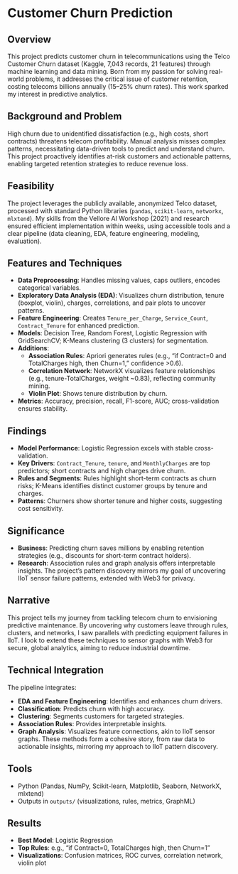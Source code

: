 # Customer Churn Prediction

## Overview
This project predicts customer churn in telecommunications using the Telco Customer Churn dataset (Kaggle, 7,043 records, 21 features) through machine learning and data mining. Born from my passion for solving real-world problems, it addresses the critical issue of customer retention, costing telecoms billions annually (15–25% churn rates). This work sparked my interest in predictive analytics.

## Background and Problem
High churn due to unidentified dissatisfaction (e.g., high costs, short contracts) threatens telecom profitability. Manual analysis misses complex patterns, necessitating data-driven tools to predict and understand churn. This project proactively identifies at-risk customers and actionable patterns, enabling targeted retention strategies to reduce revenue loss.

## Feasibility
The project leverages the publicly available, anonymized Telco dataset, processed with standard Python libraries (`pandas`, `scikit-learn`, `networkx`, `mlxtend`). My skills from the Vellore AI Workshop (2021) and research ensured efficient implementation within weeks, using accessible tools and a clear pipeline (data cleaning, EDA, feature engineering, modeling, evaluation).

## Features and Techniques
- **Data Preprocessing**: Handles missing values, caps outliers, encodes categorical variables.
- **Exploratory Data Analysis (EDA)**: Visualizes churn distribution, tenure (boxplot, violin), charges, correlations, and pair plots to uncover patterns.
- **Feature Engineering**: Creates `Tenure_per_Charge`, `Service_Count`, `Contract_Tenure` for enhanced prediction.
- **Models**: Decision Tree, Random Forest, Logistic Regression with GridSearchCV; K-Means clustering (3 clusters) for segmentation.
- **Additions**:
  - **Association Rules**: Apriori generates rules (e.g., “if Contract=0 and TotalCharges high, then Churn=1,” confidence >0.6).
  - **Correlation Network**: NetworkX visualizes feature relationships (e.g., tenure-TotalCharges, weight ~0.83), reflecting community mining.
  - **Violin Plot**: Shows tenure distribution by churn.
- **Metrics**: Accuracy, precision, recall, F1-score, AUC; cross-validation ensures stability.

## Findings
- **Model Performance**: Logistic Regression excels with stable cross-validation.
- **Key Drivers**: `Contract_Tenure`, `tenure`, and `MonthlyCharges` are top predictors; short contracts and high charges drive churn.
- **Rules and Segments**: Rules highlight short-term contracts as churn risks; K-Means identifies distinct customer groups by tenure and charges.
- **Patterns**: Churners show shorter tenure and higher costs, suggesting cost sensitivity.

## Significance
- **Business**: Predicting churn saves millions by enabling retention strategies (e.g., discounts for short-term contract holders).
- **Research**: Association rules and graph analysis offers interpretable insights. The project’s pattern discovery mirrors my goal of uncovering IIoT sensor failure patterns, extended with Web3 for privacy.

## Narrative
This project tells my journey from tackling telecom churn to envisioning predictive maintenance. By uncovering why customers leave through rules, clusters, and networks, I saw parallels with predicting equipment failures in IIoT. I look to extend these techniques to sensor graphs with Web3 for secure, global analytics, aiming to reduce industrial downtime.

## Technical Integration
The pipeline integrates:
- **EDA and Feature Engineering**: Identifies and enhances churn drivers.
- **Classification**: Predicts churn with high accuracy.
- **Clustering**: Segments customers for targeted strategies.
- **Association Rules**: Provides interpretable insights.
- **Graph Analysis**: Visualizes feature connections, akin to IIoT sensor graphs.
These methods form a cohesive story, from raw data to actionable insights, mirroring my approach to IIoT pattern discovery.

## Tools
- Python (Pandas, NumPy, Scikit-learn, Matplotlib, Seaborn, NetworkX, mlxtend)
- Outputs in `outputs/` (visualizations, rules, metrics, GraphML)

## Results
- **Best Model**: Logistic Regression
- **Top Rules**: e.g., “if Contract=0, TotalCharges high, then Churn=1”
- **Visualizations**: Confusion matrices, ROC curves, correlation network, violin plot
